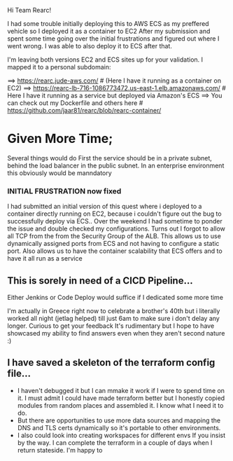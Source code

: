 Hi Team Rearc!

I had some trouble initially deploying this to AWS ECS as my preffered vehicle so I deployed it as a container to EC2
After my submission and spent some time going over the initial frustrations and figured out where I went wrong. I was able to also deploy it to ECS after that.

I'm leaving both versions EC2 and ECS sites up for your validation. I mapped it to a personal subdomain:

==>  https://rearc.jude-aws.com/                                        # (Here I have it running as a container on EC2)
==>  https://rearc-lb-716-1086773472.us-east-1.elb.amazonaws.com/      # Here I have it running as a service but deployed via Amazon's ECS
==>  You can check out my Dockerfile and others here                    # https://github.com/jaar81/rearc/blob/rearc-container/

# Given More Time;
Several things would do 
First the service should be in a private subnet, behind the load balancer in the public subnet. In an enterprise environment this obviously would be manndatory



### INITIAL FRUSTRATION now fixed
I had submitted an initial version of this quest where i deployed to a container directly running on EC2, because i couldn't figure out the bug to successfully deploy via ECS..
Over the weekend I had sometime to ponder the issue and double checked my configurations. Turns out I forgot to allow all TCP from the from the Security Group of the ALB.
This allows us to use dynamically assigned ports from ECS and not having to configure a static port. 
Also allows us to have the container scalability that ECS offers and to have it all run as a service  

## This is sorely in need of a CICD Pipeline...

Either Jenkins or Code Deploy would suffice if I dedicated some more time

I'm actually in Greece right now to celebrate a brother's 40th but i literally worked all night (jetlag helped) till just 6am to make sure i don't delay any longer. Curious to get your feedback
It's rudimentary but I hope to have showcased my ability to find answers even when they aren't second nature :) 

## I have saved a skeleton of the terraform config file...

- I haven't debugged it but I can mmake it work if I were to spend time on it. I must admit I could have made terraform better but I honestly copied modules from random places and assembled it. I know what I need it to do.
- But there are opportunities to use more data sources and mapping the DNS and TLS certs dynamically so it's portable to other environments. 
- I also could look into creating workspaces for different envs 
If you insist by the way. I can complete the terraform in a couple of days when I return stateside. I'm happy to 
